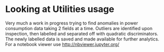 # Looking at Utilities usage
Very much a work in progress trying to find anomalies in power consumption data taking 2 fields at a time.
Outliers are identified upon inspection, then labelled and separated off with quadratic discriminators.
The newly labelled data is saved and made available for further analytics.
For a notebook viewer use http://nbviewer.jupyter.org/
